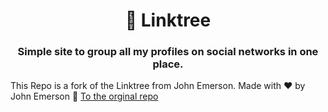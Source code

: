 <h1 align="center">🌲 Linktree</h1>
<h3 align="center">Simple site to group all my profiles on social networks in one place.</h3>

This Repo is a fork of the Linktree from John Emerson.
Made with ❤️ by John Emerson :wave: [To the orginal repo](https://johnggli.github.io/linktree)
